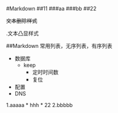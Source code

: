 #Markdown
##11
###aa
###bb
##22

~~文本删除样式~~

.文本凸显样式

##Markdown 常用列表，无序列表，有序列表
* 数据库
	* keep
		* 定时时间数
		* 复位
* 配置
* DNS

1.aaaaa
	* hhh
	* 22
2.bbbbb

